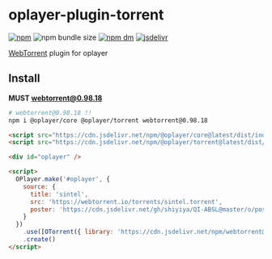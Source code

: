 # oplayer-plugin-torrent

[![npm](https://img.shields.io/npm/v/@oplayer/torrent?style=flat-square&label=@oplayer/torrent)](https://www.npmjs.com/package/@oplayer/torrent)
![npm bundle size](https://img.shields.io/bundlephobia/minzip/@oplayer/torrent?style=flat-square)
[![npm dm](https://img.shields.io/npm/dm/@oplayer/torrent?style=flat-square)](https://www.npmjs.com/package/@oplayer/torrent)
[![jsdelivr](https://data.jsdelivr.com/v1/package/npm/@oplayer/torrent/badge)](https://www.jsdelivr.com/package/npm/@oplayer/torrent)

[WebTorrent](https://github.com/webtorrent/webtorrent) plugin for oplayer

## Install

**MUST webtorrent@0.98.18**

```bash
# webtorrent@0.98.18 !!
npm i @oplayer/core @oplayer/torrent webtorrent@0.98.18
```

```html
<script src="https://cdn.jsdelivr.net/npm/@oplayer/core@latest/dist/index.min.js"></script>
<script src="https://cdn.jsdelivr.net/npm/@oplayer/torrent@latest/dist/index.min.js"></script>

<div id="oplayer" />

<script>
  OPlayer.make('#oplayer', {
    source: {
      title: 'sintel',
      src: 'https://webtorrent.io/torrents/sintel.torrent',
      poster: 'https://cdn.jsdelivr.net/gh/shiyiya/QI-ABSL@master/o/poster.png'
    }
  })
    .use([OTorrent({ library: 'https://cdn.jsdelivr.net/npm/webtorrent@0.98.18/webtorrent.min.js' })])
    .create()
</script>
```
